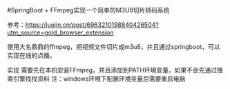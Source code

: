 #SpringBoot + FFmpeg实现一个简单的M3U8切片转码系统

参考：https://juejin.cn/post/6963210198840426504?utm_source=gold_browser_extension

使用大名鼎鼎的ffmpeg，把视频文件切片成m3u8，并且通过springboot，可以实现在线的点播。

实现
需要先在本机安装FFmpeg，并且添加到PATH环境变量，如果不会先通过搜索引擎找找资料
注：windows环境下配置环境变量后需要重启电脑



